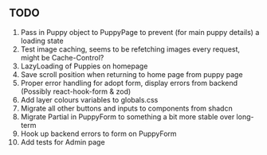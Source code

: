 ## TODO
1. Pass in Puppy object to PuppyPage to prevent (for main puppy details) a loading state
2. Test image caching, seems to be refetching images every request, might be Cache-Control?
3. LazyLoading of Puppies on homepage
4. Save scroll position when returning to home page from puppy page
5. Proper error handling for adopt form, display errors from backend (Possibly react-hook-form & zod)
6. Add layer colours variables to globals.css
7. Migrate all other buttons and inputs to components from shadcn
8. Migrate Partial<Puppy> in PuppyForm to something a bit more stable over long-term
9. Hook up backend errors to form on PuppyForm
10. Add tests for Admin page